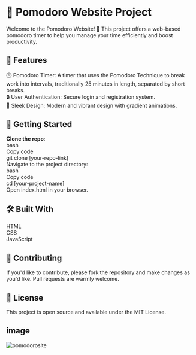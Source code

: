 # 🍅 **Pomodoro Website Project**  
Welcome to the Pomodoro Website! 🎉 This project offers a web-based pomodoro timer to help you manage your time efficiently and boost productivity.

## 🌟 **Features**  
🕒 Pomodoro Timer: A timer that uses the Pomodoro Technique to break work into intervals, traditionally 25 minutes in length, separated by short breaks.  
🔒 User Authentication: Secure login and registration system.  
🌈 Sleek Design: Modern and vibrant design with gradient animations.  
## 🚀 **Getting Started**
**Clone the repo**:  
bash  
Copy code  
git clone [your-repo-link]  
Navigate to the project directory:  
bash  
Copy code  
cd [your-project-name]  
Open index.html in your browser.  
## 🛠 **Built With**
HTML  
CSS  
JavaScript  
## 🤝 **Contributing**  
If you'd like to contribute, please fork the repository and make changes as you'd like. Pull requests are warmly welcome.  

## 📜 **License**  
This project is open source and available under the MIT License.  
## **image**
![pomodorosite](https://github.com/emirpyazici/pomodoro-website/assets/142224791/d9d10690-1dfe-4e68-b37c-120da751255d)

